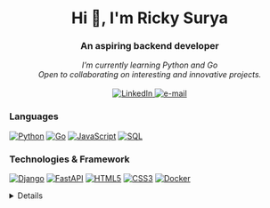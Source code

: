 <h1 align="center">Hi 👋, I'm Ricky Surya</h1>
<h3 align="center">An aspiring backend developer</h3>





<p align="center">
    <i>
        I’m currently learning Python and Go <br>
        Open to collaborating on interesting and innovative projects.<br>
    </i><br>
    <a href="https://www.linkedin.com/in/ricky-surya-adiputra">
      <img src="https://img.shields.io/badge/LinkedIn-blue?style=flat-square&logo=linkedin" alt="LinkedIn">
    </a>
    <a href="mailto:rickysuryaa10@gmail.com">
      <img src="https://img.shields.io/badge/Email-blue?style=flat-square&logo=gmail&logoColor=white" alt="e-mail">
    </a>
</p>


### Languages
[![Python](https://img.shields.io/badge/python-black?style=for-the-badge&logo=python)](https://github.com/rickysurya)
[![Go](https://img.shields.io/badge/go-black?style=for-the-badge&logo=go)](https://github.com/rickysurya)
[![JavaScript](https://img.shields.io/badge/javascript-black?style=for-the-badge&logo=javascript)](https://github.com/rickysurya)
[![SQL](https://img.shields.io/badge/sql-black?style=for-the-badge&logo=mysql)](https://github.com/rickysurya)

### Technologies & Framework
[![Django](https://img.shields.io/badge/django-black?style=for-the-badge&logo=django)](https://github.com/rickysurya)
[![FastAPI](https://img.shields.io/badge/fastapi-black?style=for-the-badge&logo=fastapi)](https://github.com/rickysurya)
[![HTML5](https://img.shields.io/badge/html5-black?style=for-the-badge&logo=html5)](https://hub.docker.com/u/rickysurya)
[![CSS3](https://img.shields.io/badge/css3-black?style=for-the-badge&logo=css3)](https://hub.docker.com/u/rickysurya)
[![Docker](https://img.shields.io/badge/docker-black?style=for-the-badge&logo=docker)](https://hub.docker.com/u/rickysurya)

<details>
<p align="center">
  <a href="https://github.com/rickysurya">
    <img src="http://github-profile-summary-cards.vercel.app/api/cards/profile-details?username=rickysurya&theme=transparent" />
  </a>
  <a href="https://github.com/rickysurya">
    <img src="https://github-readme-streak-stats.herokuapp.com/?user=rickysurya&hide_border=true&card_width=338&theme=transparent" />
  </a>
  <a href="https://github.com/rickysurya">
    <img src="http://github-profile-summary-cards.vercel.app/api/cards/stats?username=rickysurya&theme=transparent" />
  </a>
</p>
</details>

<!--
<div align="left">
  <img src="https://github-readme-stats.vercel.app/api/top-langs?username=rickysurya&locale=en&hide_title=false&layout=compact&card_width=320&langs_count=5&theme=dracula&hide_border=false" height="150" alt="languages graph"  />
</div>
-->

